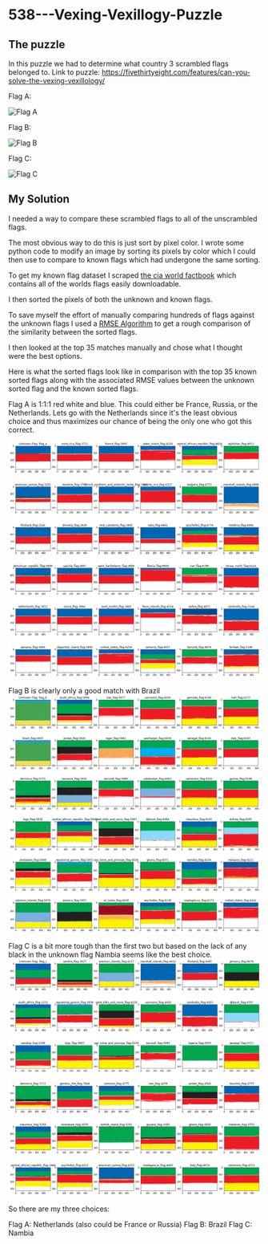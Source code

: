 # 538---Vexing-Vexillogy-Puzzle

## The puzzle
In this puzzle we had to determine what country 3 scrambled flags belonged to.
Link to puzzle: https://fivethirtyeight.com/features/can-you-solve-the-vexing-vexillology/

Flag A:

![Flag A](https://fivethirtyeight.com/wp-content/uploads/2020/01/flag_1.png?w=498)

Flag B: 

![Flag B](https://fivethirtyeight.com/wp-content/uploads/2020/01/flag_2.png?w=498)

Flag C:

![Flag C](https://fivethirtyeight.com/wp-content/uploads/2020/01/flag_3.png?w=498)


## My Solution
I needed a way to compare these scrambled flags to all of the unscrambled flags.

The most obvious way to do this is just sort by pixel color. I wrote some python code to modify an image by sorting its pixels by color which I could then use to compare to known flags which had undergone the same sorting.

To get my known flag dataset I scraped [the cia world factbook](https://www.cia.gov/library/publications/the-world-factbook/docs/flagsoftheworld.html) which contains all of the worlds flags easily downloadable.

I then sorted the pixels of both the unknown and known flags.

To save myself the effort of manually comparing hundreds of flags against the unknown flags I used a [RMSE Algorithm](https://www.statisticshowto.datasciencecentral.com/rmse/) to get a rough comparison of the similarity between the sorted flags.

I then looked at the top 35 matches manually and chose what I thought were the best options.

Here is what the sorted flags look like in comparison with the top 35 known sorted flags along with the associated RMSE values between the unknown sorted flag and the known sorted flags.

Flag A is 1:1:1 red white and blue. This could either be France, Russia, or the Netherlands. Lets go with the Netherlands since it's the least obvious choice and thus maximizes our chance of being the only one who got this correct.

![Flag_A](./flag_a.png)

Flag B is clearly only a good match with Brazil
![Flag_B](/flag_b.png)

Flag C is a bit more tough than the first two but based on the lack of any black in the unknown flag Nambia seems like the best choice.
![Flag_c](./flag_c.png)

So there are my three choices:

Flag A: Netherlands (also could be France or Russia)
Flag B: Brazil
Flag C: Nambia

